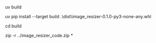 uv build

uv pip install --target build .\dist\image_resizer-0.1.0-py3-none-any.whl

cd build

zip -r ../image_resizer_code.zip *